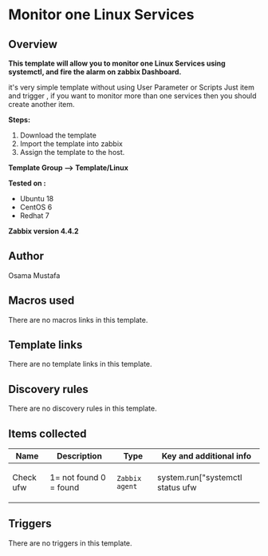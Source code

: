 # Monitor one Linux Services

## Overview

**This template will allow you to monitor one Linux Services using systemctl, and fire the alarm on zabbix Dashboard.**


it's very simple template without using User Parameter or Scripts Just item and trigger , if you want to monitor more than one services then you should create another item.


**Steps:**


1. Download the template
2. Import the template into zabbix
3. Assign the template to the host.


 


**Template Group --> Template/Linux**


**Tested on :** 


* Ubuntu 18
* CentOS 6
* Redhat 7


**Zabbix version 4.4.2**


 



## Author

Osama Mustafa

## Macros used

There are no macros links in this template.

## Template links

There are no template links in this template.

## Discovery rules

There are no discovery rules in this template.

## Items collected

|Name|Description|Type|Key and additional info|
|----|-----------|----|----|
|Check ufw|<p>1= not found 0 = found</p>|`Zabbix agent`|system.run["systemctl status ufw | grep -q running;echo $?"]<p>Update: 10s</p>|
## Triggers

There are no triggers in this template.

